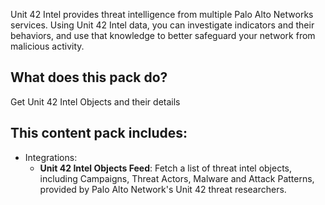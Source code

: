 Unit 42 Intel provides threat intelligence from multiple Palo Alto Networks services. Using Unit 42 Intel data, you can investigate indicators and their behaviors, and use that knowledge to better safeguard your network from malicious activity.

## What does this pack do?

Get Unit 42 Intel Objects and their details

## This content pack includes:

- Integrations:
  - **Unit 42 Intel Objects Feed**: Fetch a list of threat intel objects, including Campaigns, Threat Actors, Malware and Attack Patterns, provided by Palo Alto Network's Unit 42 threat researchers.